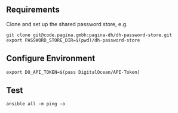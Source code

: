 ## Requirements

Clone and set up the shared password store, e.g.

    git clone git@code.pagina.gmbh:pagina-dh/dh-password-store.git
    export PASSWORD_STORE_DIR=$(pwd)/dh-password-store

## Configure Environment

    export DO_API_TOKEN=$(pass DigitalOcean/API-Token)

## Test

    ansible all -m ping -o
